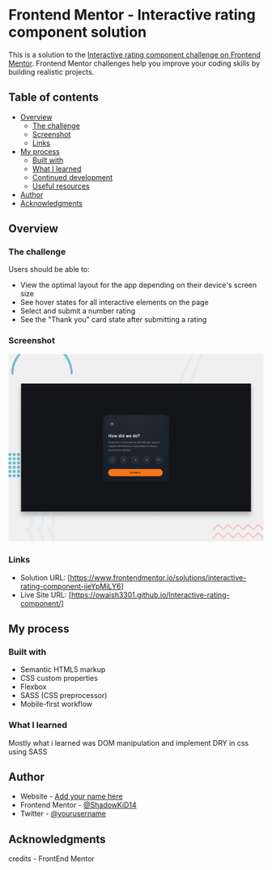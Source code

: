 # Frontend Mentor - Interactive rating component solution

This is a solution to the [Interactive rating component challenge on Frontend Mentor](https://www.frontendmentor.io/challenges/interactive-rating-component-koxpeBUmI). Frontend Mentor challenges help you improve your coding skills by building realistic projects. 

## Table of contents

- [Overview](#overview)
  - [The challenge](#the-challenge)
  - [Screenshot](#screenshot)
  - [Links](#links)
- [My process](#my-process)
  - [Built with](#built-with)
  - [What I learned](#what-i-learned)
  - [Continued development](#continued-development)
  - [Useful resources](#useful-resources)
- [Author](#author)
- [Acknowledgments](#acknowledgments)


## Overview

### The challenge

Users should be able to:

- View the optimal layout for the app depending on their device's screen size
- See hover states for all interactive elements on the page
- Select and submit a number rating
- See the "Thank you" card state after submitting a rating

### Screenshot

![](./design/desktop-preview.jpg)


### Links

- Solution URL: [https://www.frontendmentor.io/solutions/interactive-rating-component-ijeYpMiLY6]
- Live Site URL: [https://owaish3301.github.io/Interactive-rating-component/]

## My process

### Built with

- Semantic HTML5 markup
- CSS custom properties
- Flexbox
- SASS (CSS preprocessor)
- Mobile-first workflow


### What I learned

Mostly what i learned was DOM manipulation and implement DRY in css using SASS

## Author

- Website - [Add your name here](https://www.your-site.com)
- Frontend Mentor - [@ShadowKiD14](https://www.frontendmentor.io/profile/yourusername)
- Twitter - [@yourusername](https://www.twitter.com/yourusername) 

## Acknowledgments
credits - FrontEnd Mentor